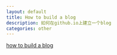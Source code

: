 ```yaml
---
layout: default
title: How to build a blog
description: 如何在github.io上建立一个blog
categories: other
---
```

[how to build a blog](http://www.cnfeat.com/blog/2014/05/11/how-to-build-a-blog/)

